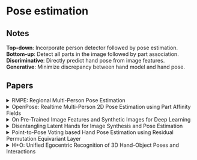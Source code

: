 # Pose estimation

## Notes

**Top-down**: Incorporate person detector followed by pose estimation.
**Bottom-up**: Detect all parts in the image followed by part association.
**Discriminative**: Directly predict hand pose from image features.
**Generative**: Minimize discrepancy between hand model and hand pose.


## Papers

<!-- Template -->
<!-- 
<details>
<summary>
</summary>
<p>
</p>
</details> 
-->

<details>
<summary>
RMPE: Regional Multi-Person Pose Estimation
</summary>
<p>
<a href="https://arxiv.org/pdf/1612.00137.pdf">paper</a>

In this paper, the authors argue that accuracy of person detectors is crcucial to the success of top-down pose estimation methods and that slight localization errors can cause large failures.

The authors propose using a Symmetric Spatial Transformer Network (SSTN) to extract high quality single person regions from inaccurate bounding boxes. A Single Person Pose Estimator (SPPE) is then used to estimate the human pose together with a Parallel SPPE that compares the centered labels. A Spatial De-transformer Network (SDTN) is included to remap the estimated human pose back to the original image coordinate. 

To reduce redundant pose estimations, the authors also included a parametric pose non-maximum suppression (NMS). Additionally, they propose a Pose-guided Proposals Generator to augment the training data by learning the conditional distribution of bounding boxes for a given human pose.
</p>
</details>

<details>
<summary>
OpenPose: Realtime Multi-Person 2D Pose 
Estimation using Part Affinity Fields
</summary>
<p>
<a href="https://arxiv.org/pdf/1812.08008.pdf">paper</a>

In this paper, the authors present a bottom-up approach to 2D multiple human pose estimation. They claim that top-down approaches relies too much on the person detector and that performance is proportional to number of people in the image. 

The approach begins by generating feature maps using a standard convolutional network. After that the feature maps are used to estimate Part Affinity Fields (PAF) for part association and Part Confidence Maps for part detection. The network architecture is iterative and refines the predictions over multiple stages.

Bipartite graphs are formed between the parts obtained from the confidence maps where the PAFs are used to prune lower scored connections.
</p>
</details>

<details>
<summary>
On Pre-Trained Image Features and Synthetic Images
for Deep Learning
</summary>
<p>
<a href="http://openaccess.thecvf.com/content_ECCVW_2018/papers/11129/Hinterstoisser_On_Pre-Trained_Image_Features_and_Synthetic_Images_for_Deep_Learning_ECCVW_2018_paper.pdf">paper</a>

In this paper, the authors present a method to improve training of object detection using only synthetic data based on a network pre-trained on real data. The authors suggest freezing the pre-learned weights trained on real images responsible for feature extraction and train the remaining weights only on synthetic images. 
</p>
</details> 

<details>
<summary>
Disentangling Latent Hands for Image Synthesis and Pose Estimation
</summary>
<p>
<a href="https://arxiv.org/pdf/1812.01002.pdf">paper</a>

In this paper, the authors propose using a disentangled variational autoencoder (dVAE) to deal with the problem of large variation of factors associated with RGB images for hand pose estimation or hand image synthesis. The dVAE is used to learn disentangled representations from these images. 

For the hand pose estimation example, the authors aim to predict the 3D pose (3DPose), canonical pose (CPose) and viewpoint from an RGB image. They embded the 3DPose and the RGB image into a shared latent space and learn the disentangled representation using the dVAE. Inference is carried out by encoding the RGB image as a latent variable and disentangling into the CPose, 3DPose, and viewpoint. With this method, they are able to leverage unlabelled or weakly labelled data. 
</p>
</details> 

<details>
<summary>
Point-to-Pose Voting based Hand Pose Estimation using Residual Permutation
Equivariant Layer
</summary>
<p>
<a href="https://arxiv.org/pdf/1812.02050.pdf">paper</a>

In this paper, the authors propose a method for hand pose estimation from an unordered point cloud. The method uses a residual Permutation Equivariant Layer (PEL) and a voting-based scheme.

First, the 3D points are view normalized such that the view direction is pointed towards the hand centroid. This provides us with a one-to-one input-output mapping. The residual PEL then computes separate features for each individual point. Finally, with the local point-wise features, the hand pose is estimated using a point-to-pose voting scheme. Two versions are presented: detection and regression.

For the detection point-to-pose voting scheme, two separate fully connected modules are used to estimate an importance matrix and a distribution matrix. The importance matrix consists of confidence levels for the n-th input to predict the j-th output pose dimension. The distribution matrix is the probability distribution of each pose dimension. In other words, each of the N points predicts J (number of keypoints) B-dimensional distribtuions and J corresponding importance weights. The final pose is obtained by first merging the predictions of all N points into a final distribution folowed by integration over the distribution. (For regression, distribution estimation is not necessary). The authors also show that the importance term can also be used to carry out hand segmentation.
</p>
</details> 

<details>
<summary>
H+O: Unified Egocentric Recognition of 3D Hand-Object Poses and Interactions
</summary>
<p>
<a href="https://arxiv.org/pdf/1904.05349.pdf">paper</a>

In this paper, the authors present a unified framework for joint estimation of 3D hand pose and 6D object pose and also recognition of object and action classes. The architecture only requires a single feed-forward pass and does not rely on external detection algorithms. 

In this method, the RGB image is passed through a convolutional network to produce a 3D grid where each cell contains a prediction of the hand pose, object pose, corresponding confidence levels, object class probabilities and action class probabilities. The predictions from the cell with the highest confidence for hand and object poses are chosen for each frame and then propagated in the temporal domain using LSTMs to account for long-term dependencies for action recognition. The dependencies between hand and object poses are modelled by a multilayer perceptron before being passed as input to the LSTM.
</p>
</details> 